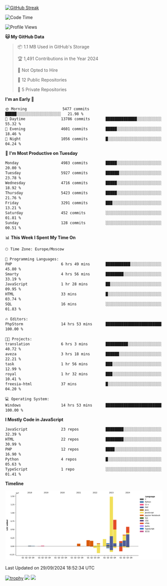 [![GitHub Streak](https://github-readme-streak-stats.herokuapp.com/?user=yogik10)](https://git.io/streak-stats)
<!--START_SECTION:waka-->
![Code Time](http://img.shields.io/badge/Code%20Time-872%20hrs%2039%20mins-blue)

![Profile Views](http://img.shields.io/badge/Profile%20Views-0-blue)

**🐱 My GitHub Data** 

> 📦 1.1 MB Used in GitHub's Storage 
 > 
> 🏆 1,491 Contributions in the Year 2024
 > 
> 🚫 Not Opted to Hire
 > 
> 📜 12 Public Repositories 
 > 
> 🔑 5 Private Repositories 
 > 
**I'm an Early 🐤** 

```text
🌞 Morning                5477 commits        █████░░░░░░░░░░░░░░░░░░░░   21.98 % 
🌆 Daytime                13786 commits       ██████████████░░░░░░░░░░░   55.32 % 
🌃 Evening                4601 commits        █████░░░░░░░░░░░░░░░░░░░░   18.46 % 
🌙 Night                  1056 commits        █░░░░░░░░░░░░░░░░░░░░░░░░   04.24 % 
```
📅 **I'm Most Productive on Tuesday** 

```text
Monday                   4983 commits        █████░░░░░░░░░░░░░░░░░░░░   20.00 % 
Tuesday                  5927 commits        ██████░░░░░░░░░░░░░░░░░░░   23.78 % 
Wednesday                4716 commits        █████░░░░░░░░░░░░░░░░░░░░   18.92 % 
Thursday                 5423 commits        █████░░░░░░░░░░░░░░░░░░░░   21.76 % 
Friday                   3291 commits        ███░░░░░░░░░░░░░░░░░░░░░░   13.21 % 
Saturday                 452 commits         ░░░░░░░░░░░░░░░░░░░░░░░░░   01.81 % 
Sunday                   128 commits         ░░░░░░░░░░░░░░░░░░░░░░░░░   00.51 % 
```


📊 **This Week I Spent My Time On** 

```text
🕑︎ Time Zone: Europe/Moscow

💬 Programming Languages: 
PHP                      6 hrs 49 mins       ███████████░░░░░░░░░░░░░░   45.80 % 
Smarty                   4 hrs 56 mins       ████████░░░░░░░░░░░░░░░░░   33.19 % 
JavaScript               1 hr 28 mins        ██░░░░░░░░░░░░░░░░░░░░░░░   09.95 % 
HTML                     33 mins             █░░░░░░░░░░░░░░░░░░░░░░░░   03.74 % 
SQL                      16 mins             ░░░░░░░░░░░░░░░░░░░░░░░░░   01.83 % 

🔥 Editors: 
PhpStorm                 14 hrs 53 mins      █████████████████████████   100.00 % 

🐱‍💻 Projects: 
translation              6 hrs 3 mins        ██████████░░░░░░░░░░░░░░░   40.72 % 
aveza                    3 hrs 18 mins       ██████░░░░░░░░░░░░░░░░░░░   22.21 % 
task                     1 hr 56 mins        ███░░░░░░░░░░░░░░░░░░░░░░   12.99 % 
royal                    1 hr 32 mins        ███░░░░░░░░░░░░░░░░░░░░░░   10.41 % 
freesia-html             37 mins             █░░░░░░░░░░░░░░░░░░░░░░░░   04.20 % 

💻 Operating System: 
Windows                  14 hrs 53 mins      █████████████████████████   100.00 % 
```

**I Mostly Code in JavaScript** 

```text
JavaScript               23 repos            ████████░░░░░░░░░░░░░░░░░   32.39 % 
HTML                     22 repos            ████████░░░░░░░░░░░░░░░░░   30.99 % 
PHP                      12 repos            ████░░░░░░░░░░░░░░░░░░░░░   16.90 % 
Python                   4 repos             █░░░░░░░░░░░░░░░░░░░░░░░░   05.63 % 
TypeScript               1 repo              ░░░░░░░░░░░░░░░░░░░░░░░░░   01.41 % 
```



**Timeline**

![Lines of Code chart](https://raw.githubusercontent.com/Yogik10/Yogik10/main/assets/bar_graph.png)


 Last Updated on 29/09/2024 18:52:34 UTC
<!--END_SECTION:waka-->
[![trophy](https://github-profile-trophy.vercel.app/?username=yogik10)](https://github.com/ryo-ma/github-profile-trophy)
![](https://github-profile-summary-cards.vercel.app/api/cards/profile-details?username=yogik10&theme=solarized_dark)
![](https://github-profile-summary-cards.vercel.app/api/cards/most-commit-language?username=yogik10&theme=solarized_dark)


